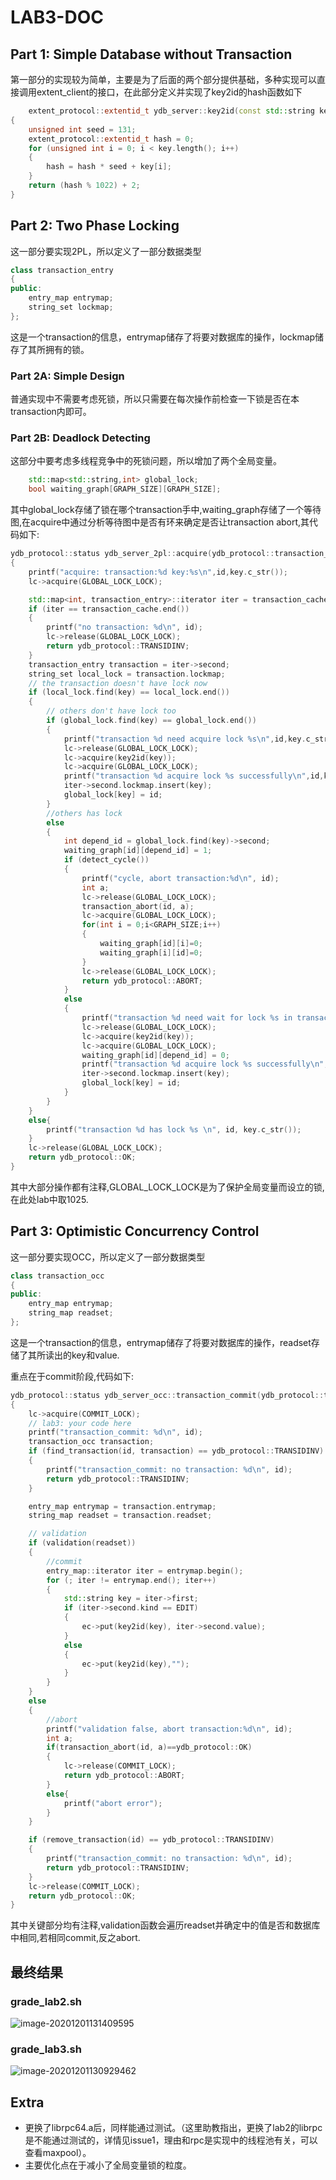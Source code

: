 # LAB3-DOC

## Part 1: Simple Database without Transaction

第一部分的实现较为简单，主要是为了后面的两个部分提供基础，多种实现可以直接调用extent_client的接口，在此部分定义并实现了key2id的hash函数如下

```cpp
    extent_protocol::extentid_t ydb_server::key2id(const std::string key)
{
    unsigned int seed = 131;
    extent_protocol::extentid_t hash = 0;
    for (unsigned int i = 0; i < key.length(); i++)
    {
        hash = hash * seed + key[i];
    }
    return (hash % 1022) + 2;
}
```

## Part 2: Two Phase Locking

这一部分要实现2PL，所以定义了一部分数据类型

``` cpp
class transaction_entry
{
public:
    entry_map entrymap;
    string_set lockmap;
};
```

这是一个transaction的信息，entrymap储存了将要对数据库的操作，lockmap储存了其所拥有的锁。

### Part 2A: Simple Design

普通实现中不需要考虑死锁，所以只需要在每次操作前检查一下锁是否在本transaction内即可。

### Part 2B: Deadlock Detecting

这部分中要考虑多线程竞争中的死锁问题，所以增加了两个全局变量。

``` cpp
    std::map<std::string,int> global_lock;
    bool waiting_graph[GRAPH_SIZE][GRAPH_SIZE];
```

其中global_lock存储了锁在哪个transaction手中,waiting_graph存储了一个等待图,在acquire中通过分析等待图中是否有环来确定是否让transaction abort,其代码如下:

``` cpp
ydb_protocol::status ydb_server_2pl::acquire(ydb_protocol::transaction_id id, std::string key)
{
    printf("acquire: transaction:%d key:%s\n",id,key.c_str());
    lc->acquire(GLOBAL_LOCK_LOCK);

    std::map<int, transaction_entry>::iterator iter = transaction_cache.find(id);
    if (iter == transaction_cache.end())
    {
        printf("no transaction: %d\n", id);
        lc->release(GLOBAL_LOCK_LOCK);
        return ydb_protocol::TRANSIDINV;
    }
    transaction_entry transaction = iter->second;
    string_set local_lock = transaction.lockmap;
    // the transaction doesn't have lock now
    if (local_lock.find(key) == local_lock.end())
    {
        // others don't have lock too
        if (global_lock.find(key) == global_lock.end())
        {
            printf("transaction %d need acquire lock %s\n",id,key.c_str());
            lc->release(GLOBAL_LOCK_LOCK);
            lc->acquire(key2id(key));
            lc->acquire(GLOBAL_LOCK_LOCK);
            printf("transaction %d acquire lock %s successfully\n",id,key.c_str());
            iter->second.lockmap.insert(key);
            global_lock[key] = id;
        }
        //others has lock
        else
        {
            int depend_id = global_lock.find(key)->second;
            waiting_graph[id][depend_id] = 1;
            if (detect_cycle())
            {
                printf("cycle, abort transaction:%d\n", id);
                int a;
                lc->release(GLOBAL_LOCK_LOCK);
                transaction_abort(id, a);
                lc->acquire(GLOBAL_LOCK_LOCK);
                for(int i = 0;i<GRAPH_SIZE;i++)
                {
                    waiting_graph[id][i]=0;
                    waiting_graph[i][id]=0;
                }
                lc->release(GLOBAL_LOCK_LOCK);
                return ydb_protocol::ABORT;
            }
            else
            {
                printf("transaction %d need wait for lock %s in transaction %d\n",id,key.c_str(),depend_id);
                lc->release(GLOBAL_LOCK_LOCK);
                lc->acquire(key2id(key));
                lc->acquire(GLOBAL_LOCK_LOCK);
                waiting_graph[id][depend_id] = 0;
                printf("transaction %d acquire lock %s successfully\n",id,key.c_str());
                iter->second.lockmap.insert(key);
                global_lock[key] = id;
            }
        }
    }
    else{
        printf("transaction %d has lock %s \n", id, key.c_str());
    }
    lc->release(GLOBAL_LOCK_LOCK);
    return ydb_protocol::OK;
}
```

其中大部分操作都有注释,GLOBAL_LOCK_LOCK是为了保护全局变量而设立的锁,在此处lab中取1025.

## Part 3: Optimistic Concurrency Control

这一部分要实现OCC，所以定义了一部分数据类型

``` cpp
class transaction_occ
{
public:
    entry_map entrymap;
    string_map readset;
};
```

这是一个transaction的信息，entrymap储存了将要对数据库的操作，readset存储了其所读出的key和value.

重点在于commit阶段,代码如下:

```cpp
ydb_protocol::status ydb_server_occ::transaction_commit(ydb_protocol::transaction_id id, int &)
{
    lc->acquire(COMMIT_LOCK);
    // lab3: your code here
    printf("transaction_commit: %d\n", id);
    transaction_occ transaction;
    if (find_transaction(id, transaction) == ydb_protocol::TRANSIDINV)
    {
        printf("transaction_commit: no transaction: %d\n", id);
        return ydb_protocol::TRANSIDINV;
    }

    entry_map entrymap = transaction.entrymap;
    string_map readset = transaction.readset;

    // validation
    if (validation(readset))
    {
        //commit
        entry_map::iterator iter = entrymap.begin();
        for (; iter != entrymap.end(); iter++)
        {
            std::string key = iter->first;
            if (iter->second.kind == EDIT)
            {
                ec->put(key2id(key), iter->second.value);
            }
            else
            {
                ec->put(key2id(key),"");
            }
        }
    }
    else
    {
        //abort
        printf("validation false, abort transaction:%d\n", id);
        int a;
        if(transaction_abort(id, a)==ydb_protocol::OK)
        {
            lc->release(COMMIT_LOCK);
            return ydb_protocol::ABORT;
        }
        else{
            printf("abort error");
        }
    }

    if (remove_transaction(id) == ydb_protocol::TRANSIDINV)
    {
        printf("transaction_commit: no transaction: %d\n", id);
        return ydb_protocol::TRANSIDINV;
    }
    lc->release(COMMIT_LOCK);
    return ydb_protocol::OK;
}
```

其中关键部分均有注释,validation函数会遍历readset并确定中的值是否和数据库中相同,若相同commit,反之abort.

## 最终结果

### grade_lab2.sh

![image-20201201131409595](C:\Users\54600\Desktop\lab3-doc_518021910270.assets\image-20201201131409595.png)

### grade_lab3.sh



![image-20201201130929462](C:\Users\54600\Desktop\lab3-doc_518021910270.assets\image-20201201130929462.png)

## Extra

- 更换了librpc64.a后，同样能通过测试。（这里助教指出，更换了lab2的librpc是不能通过测试的，详情见issue1，理由和rpc是实现中的线程池有关，可以查看maxpool）。
- 主要优化点在于减小了全局变量锁的粒度。

